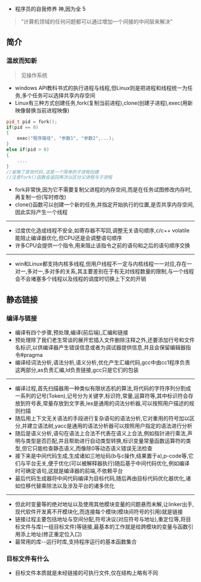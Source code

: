 - 程序员的自我修养 神,因为全 5

>"计算机领域的任何问题都可以通过增加一个间接的中间层来解决"

## 简介

### 温故而知新

> 见操作系统

- windows API教科书式的执行进程与线程,但Linux则是把进程和线程统一为任务,多个任务可以选择共享内存空间
- Linux有三种方式创建任务,fork(复制当前进程),clone(创建子进程),exec(用新映像替换当前进程映像)

```C++
pid_t pid = fork();
if(pid == 0)
{
    exec("程序路径", "参数1", "参数2",...);
}
else if(pid > 0)
{
    ....
}
//省略了其他代码,这是一个简单的子进程创建
//注意fork()函数会返回两次以区分父进程与子进程
```
- fork非常快,因为它不需要复制父进程的内存空间,而是在任务试图修改内存时,再复制一份(写时修改)
- clone()函数可以创建一个新的任务,并指定开始执行的位置,是否共享内存空间,因此实际产生一个线程

---

- 过度优化造成线程不安全,如寄存器不写回,调整无关语句顺序,c/c++ volatile能阻止编译器优化,但CPU还是会调整语句顺序
- 许多CPU会提供一个指令,用来阻止该指令之前的语句和之后的语句顺序交换
---
- win和Linux都支持内核多线程,但用户线程不一定与内核线程一一对应,存在一对一,多对一,多对多的关系,其主要差别在于有无对线程数量的限制,与一个线程会不会堵塞多个线程以及线程的调度时切换上下文的开销

## 静态链接

### 编译与链接

- 编译有四个步骤,预处理,编译(前后端),汇编和链接
- 预处理除了我们老生常谈的展开宏插入文件删除注释之外,还要添加行号和文件名标识,以供编译器产生错误信息或者为调试器提供信息,并且会保留编辑器指令#pragma
- 编译经词法分析,语法分析,语义分析,优化产生汇编代码,gcc中由cc1程序负责这两部分,as负责汇编,ld负责链接,gcc只是它们的包装
---
- 编译过程,首先扫描器用一种类似有限状态机的算法,将代码的字符序列分割成一系列的记号(Token),记号分为关键字,标识符,常量,运算符等,其中标识符会存放到符号表,常量存放到文字表,lex是通用的词法分析器,可以按照用户描述的规则扫描
- 随后用上下文无关语法的手段进行复杂语句的语法分析,它对重用的符号加以区分,并建立语法树,yacc是通用的语法分析器可以按照用户指定的语法进行分析
- 随后是语义分析,语句在语法上合法不代表在语义上合法,例如指针进行乘法,声明与类型是否匹配,并且帮助进行自动类型转换,标识变量常量函数运算符的类型,但它只能检查静态语义,而像除0等动态语义错误无法检查
- 接下来是中间代码生成,生成诸如三地址码(b与c操作,结果置于a),p-code等,它们与平台无关,便于优化(可以被解释器执行)随后基于中间代码优化,例如编译时可确定语句,这就是编译器的前端,不依赖平台
- 最后代码生成器将中间代码编译为目标代码,随后再由目标代码优化器优化,诸如位移代替乘除法以及涉及平台的诸多优化
---
- 但此时变量等的绝对地址以及使用其他模块变量的问题悬而未解,让linker出手,现代软件开发离不开模块化,而连接每个模块(模块间符号的引用)就是链接
- 链接过程主要包括地址与空间分配,符号决议(对应符号与地址),重定位等,将目标文件与库(一组目标文件)等链接,最基本的工作就是给跨模块的变量与函数引用添上地址(修正重定位入口)
- 最常用的库--运行时库,支持程序运行的基本函数集合

### 目标文件有什么

- 目标文件本质就是未经链接的可执行文件,仅在结构上略有不同
